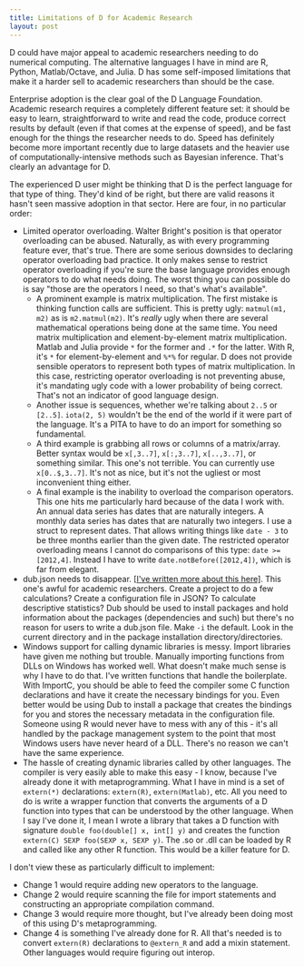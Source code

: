 ```yaml
---
title: Limitations of D for Academic Research
layout: post
---
```

D could have major appeal to academic researchers needing to do numerical computing. The alternative languages I have in mind are R, Python, Matlab/Octave, and Julia. D has some self-imposed limitations that make it a harder sell to academic researchers than should be the case.

Enterprise adoption is the clear goal of the D Language Foundation. Academic research requires a completely different feature set: it should be easy to learn, straightforward to write and read the code, produce correct results by default (even if that comes at the expense of speed), and be fast enough for the things the researcher needs to do. Speed has definitely become more important recently due to large datasets and the heavier use of computationally-intensive methods such as Bayesian inference. That's clearly an advantage for D.

The experienced D user might be thinking that D is the perfect language for that type of thing. They'd kind of be right, but there are valid reasons it hasn't seen massive adoption in that sector. Here are four, in no particular order:

- Limited operator overloading. Walter Bright's position is that operator overloading can be abused. Naturally, as with every programming feature ever, that's true. There are some serious downsides to declaring operator overloading bad practice. It only makes sense to restrict operator overloading if you're sure the base language provides enough operators to do what needs doing. The worst thing you can possible do is say "those are the operators I need, so that's what's available".
    - A prominent example is matrix multiplication. The first mistake is thinking function calls are sufficient. This is pretty ugly: `matmul(m1, m2)` as is `m2.matmul(m2)`. It's *really* ugly when there are several mathematical operations being done at the same time. You need matrix multiplication and element-by-element matrix multiplication. Matlab and Julia provide `*` for the former and `.*` for the latter. With R, it's `*` for element-by-element and `%*%` for regular. D does not provide sensible operators to represent both types of matrix multiplication. In this case, restricting operator overloading is not preventing abuse, it's mandating ugly code with a lower probability of being correct. That's not an indicator of good language design.
    - Another issue is sequences, whether we're talking about `2..5` or `[2..5]`. `iota(2, 5)` wouldn't be the end of the world if it were part of the language. It's a PITA to have to do an import for something so fundamental. 
    - A third example is grabbing all rows or columns of a matrix/array. Better syntax would be `x[,3..7]`, `x[:,3..7]`, `x[..,3..7]`, or something similar. This one's not terrible. You can currently use `x[0..$,3..7]`. It's not as nice, but it's not the ugliest or most inconvenient thing either.
    - A final example is the inability to overload the comparison operators. This one hits me particularly hard because of the data I work with. An annual data series has dates that are naturally integers. A monthly data series has dates that are naturally two integers. I use a struct to represent dates. That allows writing things like `date - 3` to be three months earlier than the given date. The restricted operator overloading means I cannot do comparisons of this type: `date >= [2012,4]`. Instead I have to write `date.notBefore([2012,4])`, which is far from elegant.
- dub.json needs to disappear. [[I've written more about this here]](https://bachmeil.github.io/the-blog/2024/02/14/no-dub-build.html). This one's awful for academic researchers. Create a project to do a few calculations? Create a configuration file in JSON? To calculate descriptive statistics? Dub should be used to install packages and hold information about the packages (dependencies and such) but there's no reason for users to write a dub.json file. Make `-i` the default. Look in the current directory and in the package installation directory/directories.
- Windows support for calling dynamic libraries is messy. Import libraries have given me nothing but trouble. Manually importing functions from DLLs on Windows has worked well. What doesn't make much sense is why I have to do that. I've written functions that handle the boilerplate. With ImportC, you should be able to feed the compiler some C function declarations and have it create the necessary bindings for you. Even better would be using Dub to install a package that creates the bindings for you and stores the necessary metadata in the configuration file. Someone using R would never have to mess with any of this - it's all handled by the package management system to the point that most Windows users have never heard of a DLL. There's no reason we can't have the same experience.
- The hassle of creating dynamic libraries called by other languages. The compiler is very easily able to make this easy - I know, because I've already done it with metaprogramming. What I have in mind is a set of `extern(*)` declarations: `extern(R)`, `extern(Matlab)`, etc. All you need to do is write a wrapper function that converts the arguments of a D function into types that can be understood by the other language. When I say I've done it, I mean I wrote a library that takes a D function with signature `double foo(double[] x, int[] y)` and creates the function `extern(C) SEXP foo(SEXP x, SEXP y)`. The .so or .dll can be loaded by R and called like any other R function. This would be a killer feature for D.

I don't view these as particularly difficult to implement:

- Change 1 would require adding new operators to the language.
- Change 2 would require scanning the file for import statements and constructing an appropriate compilation command.
- Change 3 would require more thought, but I've already been doing most of this using D's metaprogramming.
- Change 4 is something I've already done for R. All that's needed is to convert `extern(R)` declarations to `@extern_R` and add a mixin statement. Other languages would require figuring out interop.